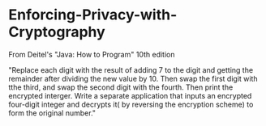 # Enforcing-Privacy-with-Cryptography
From Deitel's "Java: How to Program" 10th edition

"Replace each digit with the result of adding 7 to the digit and getting the remainder after dividing the new value by 10. 
Then swap the first digit with tthe third, and swap the second digit with the fourth. Then print the encrypted interger. 
Write a separate application that inputs an encrypted four-digit integer and decrypts it( by reversing the encryption scheme) 
to form the original number."
